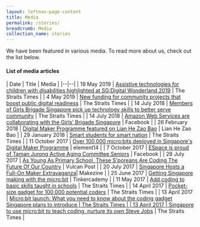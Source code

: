 ```yaml
---
layout: leftnav-page-content
title: Media
permalink: /stories/
breadcrumb: Media
collection_name: stories
---
```


We have been featured in various media. To read more about us, check out the list below. 

#### List of media articles

| Date | Title | Media |
|--|--|
| 19 May 2019 | <a href="https://www.straitstimes.com/tech/assistive-technologies-for-children-with-disabilities-highlighted-at-sgdigital-wonderland-2019" target="_blank">Assistive technologies for children with disabilities highlighted at SG:Digital Wonderland 2019</a> | The Straits Times |
| 4 May 2019 | <a href="https://www.straitstimes.com/politics/parliament-new-funding-for-community-projects-that-boost-public-digital-readiness" target="_blank">New funding for community projects that boost public digital readiness</a> | The Straits Times |
| 14 July 2018 | <a href="https://www.straitstimes.com/singapore/members-of-girls-brigade-singapore-pick-up-technology-skills-to-better-serve-community" target="_blank">Members of Girls Brigade Singapore pick up technology skills to better serve community</a>  | The Straits Times |
| 14 July 2018 | <a href="https://www.facebook.com/amazonwebservices/videos/1735724719798219/" target="_blank">Amazon Web Services are collaborating with the Girls’ Brigade Singapore</a> | Facebook |
| 26 February 2018 | <a href="https://www.zaobao.com.sg/news/singapore/story20180226-837967" target="_blank">Digital Maker Programme featured on Lian He Zao Bao</a> | Lian He Zao Bao  |
| 29 January 2018 | <a href="https://www.straitstimes.com/singapore/education/smart-students-for-smart-nation" target="_blank">Smart students for smart nation</a> | The Straits Times |
| 11 October 2017 | <a href="https://www.element14.com/community/community/stem-academy/microbit/blog/2017/10/10/over-100000-microbits-deployed-in-singapores-digital-maker-programme" target="_blank">Over 100,000 micro:bits deployed in Singapore's Digital Maker Programme</a> | element14 |
| 7 October 2017 | <a href="https://www.facebook.com/EspaceCW/videos/vb.1185282284824920/1661212403898570/?type=2&theater" target="_blank">ESpace is proud of Taman Jurong Active Aging Committee Seniors</a> | Facebook |
| 28 July 2017 | <a href="https://vulcanpost.com/617312/code-xtremeapps-2017-hackathon/" target="_blank">As Young As Primary School, These S'poreans Are Coding The Future Of Our Country</a> | Vulcan Post |
| 20 July 2017 | <a href="https://makezine.com/2017/07/20/singapore-hosts-full-maker-extravaganza/" target="_blank">Singapore Hosts a Full-On Maker Extravaganza</a>| Makezine |
| 25 June 2017 | <a href="https://blog.tinkercademy.com/digital-maker-programme-998927090ddc" target="_blank">Getting Singapore making with the micro:bit</a> | Tinkercademy |
| 11 May 2017 | <a href="https://www.straitstimes.com/opinion/add-coding-to-basic-skills-taught-in-schools?xtor=CS3-18" target="_blank">Add coding to basic skills taught in schools</a> | The Straits Times  |
| 14 April 2017 | <a href="https://www.straitstimes.com/singapore/pocket-size-gadget-for-100000-potential-coders" target="_blank">Pocket-size gadget for 100,000 potential coders</a> | The Straits Times |
| 13 April 2017 | <a href="https://www.straitstimes.com/singapore/microbit-launch-what-you-need-to-know-about-the-coding-gadget-singapore-plans-to-introduce" target="_blank">Micro:bit launch: What you need to know about the coding gadget Singapore plans to introduce | The Straits Times |
| 13 April 2017 | <a href="https://www.straitstimes.com/singapore/singapore-to-use-microbit-to-teach-coding-nurture-its-own-steve-jobs" target="_blank">Singapore to use micro:bit to teach coding, nurture its own Steve Jobs</a> | The Straits Times |

